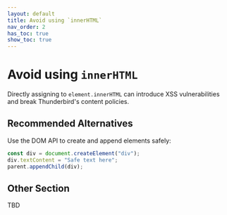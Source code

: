 ```yaml
---
layout: default
title: Avoid using `innerHTML`
nav_order: 2
has_toc: true
show_toc: true
---
```


# Avoid using `innerHTML`

Directly assigning to `element.innerHTML` can introduce XSS vulnerabilities and break Thunderbird's content policies.

## Recommended Alternatives

Use the DOM API to create and append elements safely:

```js
const div = document.createElement("div");
div.textContent = "Safe text here";
parent.appendChild(div);
```

## Other Section

TBD
